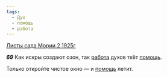 ```yaml
---
tags:
  - Дух
  - помощь
  - работа
---
```


[Листы сада Мории 2 1925г](/agni/1925)

___69___
Как искры создают озон, так [работа](/tag/#работа) духов ткёт [помощь](/tag/#помощь).   

Только откройте чистое окно — и [помощь](/tag/#помощь) летит.   

